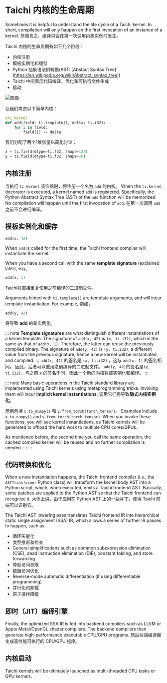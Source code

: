 # Taichi 内核的生命周期

Sometimes it is helpful to understand the life cycle of a Taichi kernel. In short, compilation will only happen on the first invocation of an instance of a kernel. 简而言之，编译只会在第一次调用内核实例时发生。

Taichi 内核的生命周期有如下几个阶段：

- 内核注册
- 模板实例化和缓存
- Python 抽象语法树转换(AST: \[Abstact Syntax Tree\](https://en.wikipedia.org/wiki/Abstract_syntax_tree))
- Taichi 中间表示代码编译，优化和可执行文件生成
- 启动

![图像](https://raw.githubusercontent.com/taichi-dev/public_files/fa03e63ca4e161318c8aa9a5db7f4a825604df88/taichi/life_of_kernel.png)

让我们考虑以下简单内核：

```python
@ti.kernel
def add(field: ti.template(), delta: ti.i32):
    for i in field:
        field[i] += delta
```

我们分配了两个1维张量以简化讨论：

```python
x = ti.field(dtype=ti.f32, shape=128)
y = ti.field(dtype=ti.f32, shape=16)
```

## 内核注册

当执行 `ti.kernel` 装饰器时，将注册一个名为 `add` 的内核。 When the `ti.kernel` decorator is executed, a kernel named `add` is registered. Specifically, the Python Abstract Syntax Tree (AST) of the `add` function will be memorized. No compilation will happen until the first invocation of `add`. 在第一次调用 `add` 之前不会进行编译。

## 模板实例化和缓存

```python
add(x, 42)
```

When `add` is called for the first time, the Taichi frontend compiler will instantiate the kernel.

When you have a second call with the same **template signature** (explained later), e.g.,

```python
add(x, 1)
```

Taichi将直接重复使用之前编译的二进制文件。

Arguments hinted with `ti.template()` are template arguments, and will incur template instantiation. For example, 例如，

```python
add(y, 42)
```

将导致 **add** 的新实例化。

::: note
**Template signatures** are what distinguish different instantiations of a kernel template. The signature of `add(x, 42)` is `(x, ti.i32)`, which is the same as that of `add(x, 1)`. Therefore, the latter can reuse the previously compiled binary. The signature of `add(y, 42)` is `(y, ti.i32)`, a different value from the previous signature, hence a new kernel will be instantiated and compiled. ::: `add(x, 42)` 的签名是 `(x, ti.i32)` ，这与 `add(x, 1)` 的签名相同。 因此，后者可以重用之前编译的二进制文件。 `add(y, 42)`的签名是`(y, ti.i32)`，与之前 x 的签名不同，因此一个新的内核将被实例化和编译。
:::

::: note
Many basic operations in the Taichi standard library are implemented using Taichi kernels using metaprogramming tricks. Invoking them will incur **implicit kernel instantiations**. 调用它们将导致**隐式内核实例化**。

示例包括 `x.to_numpy()` 和 `y.from_torch(torch_tensor)`。 Examples include `x.to_numpy()` and `y.from_torch(torch_tensor)`. When you invoke these functions, you will see kernel instantiations, as Taichi kernels will be generated to offload the hard work to multiple CPU cores/GPUs.

As mentioned before, the second time you call the same operation, the cached compiled kernel will be reused and no further compilation is needed. :::
:::

## 代码转换和优化

When a new instantiation happens, the Taichi frontend compiler (i.e., the `ASTTransformer` Python class) will transform the kernel body AST into a Python script, which, when executed, emits a Taichi frontend AST. Basically, some patches are applied to the Python AST so that the Taichi frontend can recognize it. 大体上讲，由于应用在 Python AST 上的一些补丁，使得 Taichi 前端可以识别它。

The Taichi AST lowering pass translates Taichi frontend IR into hierarchical static single assignment (SSA) IR, which allows a series of further IR passes to happen, such as

- 循环矢量化
- 类型推断和检查
- General simplifications such as common subexpression elimination (CSE), dead instruction elimination (DIE), constant folding, and store forwarding
- 降低访问权限
- 数据访问优化
- Reverse-mode automatic differentiation (if using differentiable programming)
- 并行化和卸载
- 原子操作降级

## 即时（JIT）编译引擎

Finally, the optimized SSA IR is fed into backend compilers such as LLVM or Apple Metal/OpenGL shader compilers. The backend compilers then generate high-performance executable CPU/GPU programs. 然后后端编译器生成高性能可执行的 CPU/GPU 程序。

## 内核启动

Taichi kernels will be ultimately launched as multi-threaded CPU tasks or GPU kernels.
